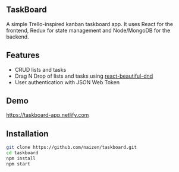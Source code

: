 ## TaskBoard

A simple Trello-inspired kanban taskboard app. It uses React for the frontend, Redux for state management and Node/MongoDB for the backend.

## Features

- CRUD lists and tasks
- Drag N Drop of lists and tasks using [react-beautiful-dnd](https://github.com/atlassian/react-beautiful-dnd)
- User authentication with JSON Web Token

## Demo

https://taskboard-app.netlify.com

## Installation

```sh
git clone https://github.com/naizen/taskboard.git
cd taskboard
npm install
npm start
```
